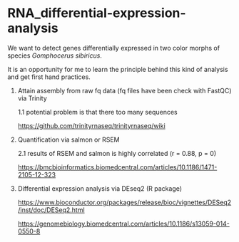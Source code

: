 # RNA_differential-expression-analysis
We want to detect genes differentially expressed in two color morphs of species *Gomphocerus sibiricus*.

It is an opportunity for me to learn the principle behind this kind of analysis and get first hand practices.


1. Attain assembly from raw fq data (fq files have been check with FastQC) via Trinity

    1.1 potential problem is that there too many sequences

    https://github.com/trinityrnaseq/trinityrnaseq/wiki
   

2. Quantification via salmon or RSEM

    2.1 results of RSEM and salmon is highly correlated (r = 0.88, p = 0)
   
    https://bmcbioinformatics.biomedcentral.com/articles/10.1186/1471-2105-12-323
    

3. Differential expression analysis via DEseq2 (R package)

   https://www.bioconductor.org/packages/release/bioc/vignettes/DESeq2/inst/doc/DESeq2.html

   https://genomebiology.biomedcentral.com/articles/10.1186/s13059-014-0550-8
